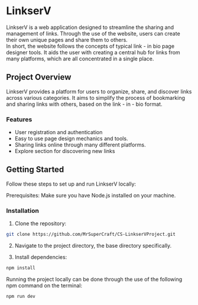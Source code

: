 # LinkserV
LinkserV is a web application designed to streamline the sharing and management of links. Through the use of the website, users can create their own unique pages and share them to others.
<br>
In short, the website follows the concepts of typical link - in bio page designer tools. It aids the user with creating a central hub for links from many platforms, which are all concentrated in a single place.

## Project Overview
LinkserV provides a platform for users to organize, share, and discover links across various categories. It aims to simplify the process of bookmarking and sharing links with others, based on the link - in - bio format.

### Features
- User registration and authentication
- Easy to use page design mechanics and tools.
- Sharing links online through many different platforms.
- Explore section for discovering new links


## Getting Started
Follow these steps to set up and run LinkserV locally:

Prerequisites: Make sure you have Node.js installed on your machine.

### Installation

1. Clone the repository:

```bash
git clone https://github.com/MrSuperCraft/CS-LinkserVProject.git
```
2. Navigate to the project directory, the base directory specifically.

3. Install dependencies:
```bash
npm install
```


Running the project locally can be done through the use of the following npm command on the terminal:


```bash
npm run dev
```
